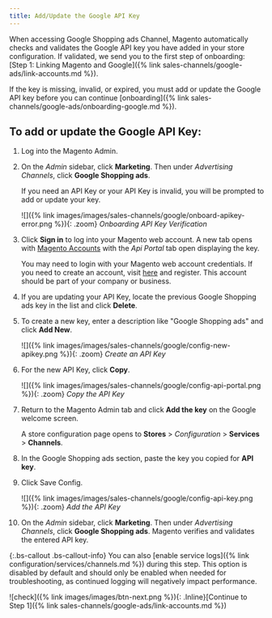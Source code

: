 ```yaml
---
title: Add/Update the Google API Key
---
```



When accessing Google Shopping ads Channel, Magento automatically checks and validates the Google API key you have added in your store configuration. If validated, we send you to the first step of onboarding: [Step 1: Linking Magento and Google]({% link sales-channels/google-ads/link-accounts.md %}).

If the key is missing, invalid, or expired, you must add or update the Google API key before you can continue [onboarding]({% link sales-channels/google-ads/onboarding-google.md %}).

## To add or update the Google API Key:

1. Log into the Magento Admin.

1. On the _Admin_ sidebar, click **Marketing**. Then under _Advertising Channels_, click **Google Shopping ads**.

    If you need an API Key or your API Key is invalid, you will be prompted to add or update your key.

    ![]({% link images/images/sales-channels/google/onboard-apikey-error.png %}){: .zoom}
    _Onboarding API Key Verification_

1. Click **Sign in** to log into your Magento web account. A new tab opens with [Magento Accounts][1] with the _Api Portal_ tab open displaying the key.

    You may need to login with your Magento web account credentials. If you need to create an account, visit [here][1] and register. This account should be part of your company or business.

1. If you are updating your API Key, locate the previous Google Shopping ads key in the list and click **Delete**.

1. To create a new key, enter a description like "Google Shopping ads" and click **Add New**. 

    ![]({% link images/images/sales-channels/google/config-new-apikey.png %}){: .zoom} 
    _Create an API Key_

1. For the new API Key, click **Copy**.

    ![]({% link images/images/sales-channels/google/config-api-portal.png %}){: .zoom} 
    _Copy the API Key_

1. Return to the Magento Admin tab and click **Add the key** on the Google welcome screen.

    A store configuration page opens to **Stores** > _Configuration_ > **Services** > **Channels**.

1. In the Google Shopping ads section, paste the key you copied for **API key**.

1. Click <span class="btn">Save Config</span>.

    ![]({% link images/images/sales-channels/google/config-api-key.png %}){: .zoom} 
    _Add the API Key_

1. On the _Admin_ sidebar, click **Marketing**. Then under _Advertising Channels_, click **Google Shopping ads**. Magento verifies and validates the entered API key. 

{:.bs-callout .bs-callout-info}
You can also [enable service logs]({% link configuration/services/channels.md %}) during this step. This option is disabled by default and should only be enabled when needed for troubleshooting, as continued logging will negatively impact performance.

![check]({% link images/images/btn-next.png %}){: .Inline}[Continue to Step 1]({% link sales-channels/google-ads/link-accounts.md %})

[1]: https://account.magento.com/customer/account/login
